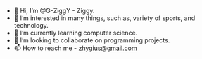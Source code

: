 - 👋 Hi, I’m @G-ZiggY - Ziggy.
- 👀 I’m interested in many things, such as, variety of sports, and technology.
- 🌱 I’m currently learning computer science.
- 💞️ I’m looking to collaborate on programming projects.
- 📫 How to reach me - zhygius@gmail.com

<!---
G-ZiggY/G-ZiggY is a ✨ special ✨ repository because its `README.md` (this file) appears on your GitHub profile.
You can click the Preview link to take a look at your changes.
--->
